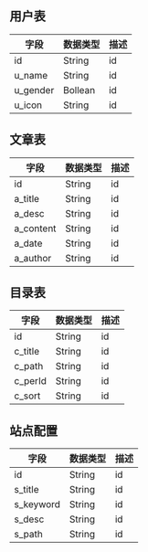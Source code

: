 ## 用户表
| 字段 | 数据类型 | 描述 |
| ----| ----| ----|
|  id | String | id |
|  u_name | String | id |
|  u_gender | Bollean | id |
|  u_icon | String | id |

## 文章表
| 字段 | 数据类型 | 描述 |
| ----| ----| ----|
|  id | String | id |
|  a_title | String | id |
|  a_desc | String | id |
|  a_content | String | id |
|  a_date | String | id |
|  a_author | String | id |

## 目录表 

| 字段 | 数据类型 | 描述 |
| ----| ----| ----|
|  id | String | id |
|  c_title | String | id |
|  c_path | String | id |
|  c_perId | String | id |
|  c_sort | String | id |

## 站点配置 

| 字段 | 数据类型 | 描述 |
| ----| ----| ----|
|  id | String | id |
|  s_title | String | id |
|  s_keyword | String | id |
|  s_desc | String | id |
|  s_path | String | id |